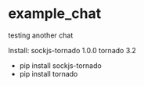 example_chat
============

testing another chat

Install:
sockjs-tornado 1.0.0
tornado 3.2
- pip install sockjs-tornado
- pip install tornado
